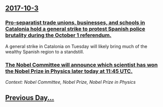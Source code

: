 ## [2017-10-3](/news/2017/10/3/index.md)

### [Pro-separatist trade unions, businesses, and schools in Catalonia hold a general strike to protest Spanish police brutality during the October 1 referendum. ](/news/2017/10/3/pro-separatist-trade-unions-businesses-and-schools-in-catalonia-hold-a-general-strike-to-protest-spanish-police-brutality-during-the-octob.md)
A general strike in Catalonia on Tuesday will likely bring much of the wealthy Spanish region to a standstill.

### [The Nobel Committee will announce which scientist has won the Nobel Prize in Physics later today at 11:45 UTC. ](/news/2017/10/3/the-nobel-committee-will-announce-which-scientist-has-won-the-nobel-prize-in-physics-later-today-at-11-45-utc.md)
_Context: Nobel Committee, Nobel Prize, Nobel Prize in Physics_

## [Previous Day...](/news/2017/10/2/index.md)

